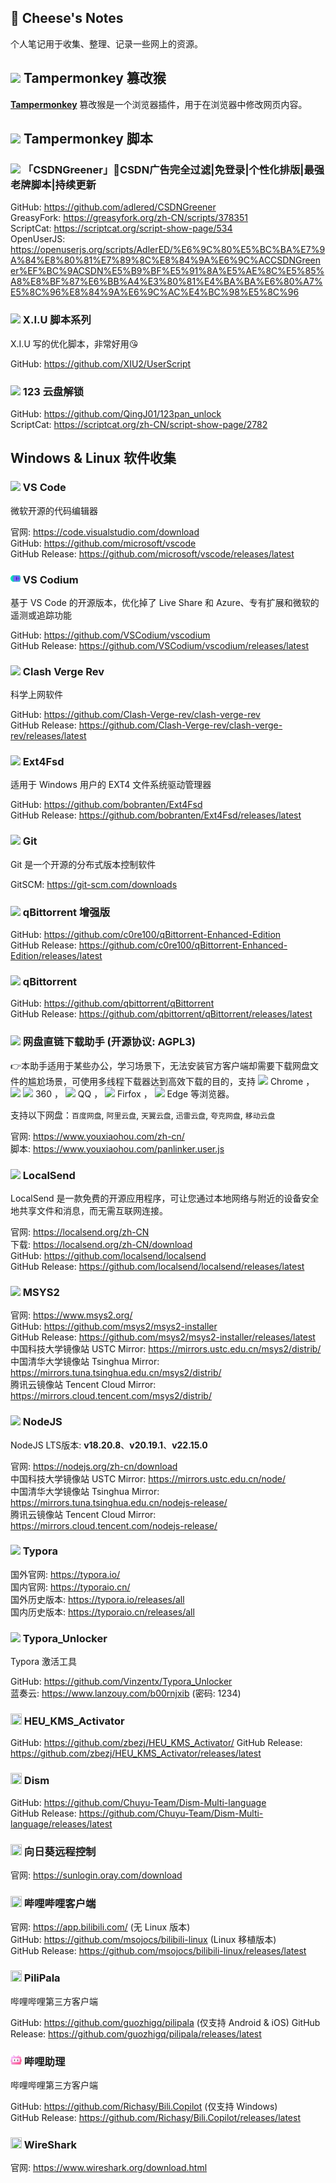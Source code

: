 ## 📝 Cheese's Notes

个人笔记用于收集、整理、记录一些网上的资源。

## <img src="https://www.tampermonkey.net/images/ricon48.png" height="24px" /> Tampermonkey 篡改猴

[**Tampermonkey**](https://www.tampermonkey.net/) 篡改猴是一个浏览器插件，用于在浏览器中修改网页内容。

## <img src="https://www.tampermonkey.net/images/ricon48.png" height="24px" /> Tampermonkey 脚本

### <img src="https://g.csdnimg.cn/static/logo/favicon.ico" height="16px" /> 「CSDNGreener」🍃CSDN广告完全过滤|免登录|个性化排版|最强老牌脚本|持续更新

GitHub: https://github.com/adlered/CSDNGreener  
GreasyFork: https://greasyfork.org/zh-CN/scripts/378351  
ScriptCat: https://scriptcat.org/script-show-page/534  
OpenUserJS: https://openuserjs.org/scripts/AdlerED/%E6%9C%80%E5%BC%BA%E7%9A%84%E8%80%81%E7%89%8C%E8%84%9A%E6%9C%ACCSDNGreener%EF%BC%9ACSDN%E5%B9%BF%E5%91%8A%E5%AE%8C%E5%85%A8%E8%BF%87%E6%BB%A4%E3%80%81%E4%BA%BA%E6%80%A7%E5%8C%96%E8%84%9A%E6%9C%AC%E4%BC%98%E5%8C%96  

### <img src="https://github.githubassets.com/favicons/favicon.svg" height="16px" /> X.I.U 脚本系列

X.I.U 写的优化脚本，非常好用😘

GitHub: https://github.com/XIU2/UserScript

### <img src="https://statics.123957.com/static/favicon.ico" height="16px" /> 123 云盘解锁

GitHub: https://github.com/QingJ01/123pan_unlock  
ScriptCat: https://scriptcat.org/zh-CN/script-show-page/2782

## Windows & Linux 软件收集

### <img src="https://code.visualstudio.com/assets/favicon.ico" height="16px" /> VS Code

微软开源的代码编辑器

官网: https://code.visualstudio.com/download  
GitHub: https://github.com/microsoft/vscode  
GitHub Release: https://github.com/microsoft/vscode/releases/latest

### <img src="https://raw.githubusercontent.com/VSCodium/vscodium/master/icons/stable/codium_cnl.svg" height="16px" /> VS Codium

基于 VS Code 的开源版本，优化掉了 Live Share 和 Azure、专有扩展和微软的遥测或追踪功能

GitHub: https://github.com/VSCodium/vscodium  
GitHub Release: https://github.com/VSCodium/vscodium/releases/latest

### <img src="https://github.com/clash-verge-rev/clash-verge-rev/raw/dev/src-tauri/icons/icon.png" height="16px" /> Clash Verge Rev

科学上网软件

GitHub: https://github.com/Clash-Verge-rev/clash-verge-rev  
GitHub Release: https://github.com/Clash-Verge-rev/clash-verge-rev/releases/latest

### <img src="https://github.com/bobranten/Ext4Fsd/raw/refs/heads/master/Ext2Mgr/res/Ext2Mgr.ico" height="16px" /> Ext4Fsd

适用于 Windows 用户的 EXT4 文件系统驱动管理器

GitHub: https://github.com/bobranten/Ext4Fsd  
GitHub Release: https://github.com/bobranten/Ext4Fsd/releases/latest


### <img src="https://toolb.cn/favicon/git-scm.com" height="16px" /> Git

Git 是一个开源的分布式版本控制软件

GitSCM: https://git-scm.com/downloads

### <img src="https://raw.githubusercontent.com/c0re100/qBittorrent-Enhanced-Edition/refs/heads/v5_0_x/src/icons/qbittorrent.ico" height="16px" /> qBittorrent 增强版

GitHub: https://github.com/c0re100/qBittorrent-Enhanced-Edition  
GitHub Release: https://github.com/c0re100/qBittorrent-Enhanced-Edition/releases/latest

### <img src="https://raw.githubusercontent.com/qbittorrent/qBittorrent/refs/heads/v5_0_x/src/icons/qbittorrent.ico" height="16px" /> qBittorrent

GitHub: https://github.com/qbittorrent/qBittorrent  
GitHub Release: https://github.com/qbittorrent/qBittorrent/releases/latest

### <img src="https://www.youxiaohou.com/s_logo.svg" height="16px" /> 网盘直链下载助手 (开源协议: AGPL3)

👉本助手适用于某些办公，学习场景下，无法安装官方客户端却需要下载网盘文件的尴尬场景，可使用多线程下载器达到高效下载的目的，支持 <img src="https://www.youxiaohou.com/images/svg/chrome.svg" height="16px" /> Chrome ， <img src="https://www.youxiaohou.com/images/svg/360chrome.svg" height="16px"/> <img src="https://www.youxiaohou.com/images/svg/360.svg" height="16px"/> 360  ， <img src="https://www.youxiaohou.com/images/svg/qq.svg" height="16px"/> QQ ， <img src="https://www.youxiaohou.com/images/svg/firefox.svg" height="16px"/> Firfox ， <img src="https://www.youxiaohou.com/images/svg/edge.svg" height="16px"/> Edge  等浏览器。

支持以下网盘：``百度网盘``, ``阿里云盘``, ``天翼云盘``, ``迅雷云盘``, ``夸克网盘``, ``移动云盘``

官网: https://www.youxiaohou.com/zh-cn/  
脚本: https://www.youxiaohou.com/panlinker.user.js

### <img src="https://localsend.org/favicon.ico" height="18px" /> LocalSend

LocalSend 是一款免费的开源应用程序，可让您通过本地网络与附近的设备安全地共享文件和消息，而无需互联网连接。

官网: https://localsend.org/zh-CN  
下载: https://localsend.org/zh-CN/download  
GitHub: https://github.com/localsend/localsend  
GitHub Release: https://github.com/localsend/localsend/releases/latest

### <img src="https://www.msys2.org/favicon.ico" height="16px" /> MSYS2

官网: https://www.msys2.org/  
GitHub: https://github.com/msys2/msys2-installer  
GitHub Release: https://github.com/msys2/msys2-installer/releases/latest  
中国科技大学镜像站 USTC Mirror: https://mirrors.ustc.edu.cn/msys2/distrib/  
中国清华大学镜像站 Tsinghua Mirror: https://mirrors.tuna.tsinghua.edu.cn/msys2/distrib/  
腾讯云镜像站 Tencent Cloud Mirror: https://mirrors.cloud.tencent.com/msys2/distrib/

### <img src="https://nodejs.org/static/images/favicons/favicon.png" height="16px" /> NodeJS

NodeJS LTS版本: **v18.20.8**、**v20.19.1**、**v22.15.0**

官网: https://nodejs.org/zh-cn/download  
中国科技大学镜像站 USTC Mirror: https://mirrors.ustc.edu.cn/node/  
中国清华大学镜像站 Tsinghua Mirror: https://mirrors.tuna.tsinghua.edu.cn/nodejs-release/  
腾讯云镜像站 Tencent Cloud Mirror: https://mirrors.cloud.tencent.com/nodejs-release/

### <img src="https://typoraio.cn/img/favicon-128.png" height="18px" /> Typora

国外官网: https://typora.io/  
国内官网: https://typoraio.cn/  
国外历史版本: https://typora.io/releases/all  
国内历史版本: https://typoraio.cn/releases/all

### <img src="https://typoraio.cn/img/favicon-128.png" height="18px" /> Typora_Unlocker

Typora 激活工具

GitHub: https://github.com/Vinzentx/Typora_Unlocker  
蓝奏云: https://www.lanzouy.com/b00rnjxib (密码: 1234)

### <img src="https://img.jbzj.com/do/uploads/litimg/240808/_094ZUT.png" height="18px" width="18px"/> HEU_KMS_Activator

GitHub: https://github.com/zbezj/HEU_KMS_Activator/
GitHub Release: https://github.com/zbezj/HEU_KMS_Activator/releases/latest

### <img src="https://raw.githubusercontent.com/Chuyu-Team/Dism-Multi-language/refs/heads/master/www.chuyu.me/images/favicon.ico" height="18px" width="18px"/> Dism

GitHub: https://github.com/Chuyu-Team/Dism-Multi-language  
GitHub Release: https://github.com/Chuyu-Team/Dism-Multi-language/releases/latest

### <img src="https://sunlogin.oray.com/favicon.ico" height="18px" width="18px"/> 向日葵远程控制

官网: https://sunlogin.oray.com/download

### <img src="https://www.bilibili.com/favicon.ico" height="18px" width="18px"/> 哔哩哔哩客户端

官网: https://app.bilibili.com/ (无 Linux 版本)  
GitHub: https://github.com/msojocs/bilibili-linux (Linux 移植版本)  
GitHub Release: https://github.com/msojocs/bilibili-linux/releases/latest

### <img src="https://github.com/guozhigq/pilipala/raw/main/assets/images/logo/logo_android.png" height="18px" width="18px"/> PiliPala

哔哩哔哩第三方客户端

GitHub: https://github.com/guozhigq/pilipala  (仅支持 Android & iOS)
GitHub Release: https://github.com/guozhigq/pilipala/releases/latest

### <img src="https://github.com/Richasy/Bili.Copilot/raw/master/assets/StoreLogo.png" height="18px" width="18px"/> 哔哩助理

哔哩哔哩第三方客户端

GitHub: https://github.com/Richasy/Bili.Copilot (仅支持 Windows)  
GitHub Release: https://github.com/Richasy/Bili.Copilot/releases/latest

### <img src="https://www.wireshark.org/assets/icons/favicon.ico" height="18px" width="18px"/> WireShark

官网: https://www.wireshark.org/download.html
